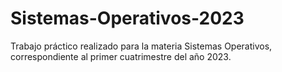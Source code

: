 # Sistemas-Operativos-2023
 Trabajo práctico realizado para la materia Sistemas Operativos, correspondiente al primer cuatrimestre del año 2023.

